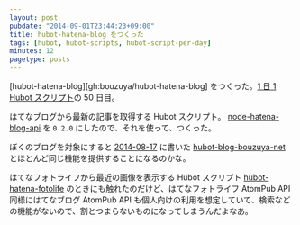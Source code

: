 ```yaml
---
layout: post
pubdate: "2014-09-01T23:44:23+09:00"
title: hubot-hatena-blog をつくった
tags: [hubot, hubot-scripts, hubot-script-per-day]
minutes: 12
pagetype: posts
---
```

[hubot-hatena-blog][gh:bouzuya/hubot-hatena-blog] をつくった。[1 日 1 Hubot スクリプト][hubot-script-per-day]の 50 日目。

はてなブログから最新の記事を取得する Hubot スクリプト。 [node-hatena-blog-api][gh:bouzuya/node-hatena-blog-api] を `0.2.0` にしたので、それを使って、つくった。

ぼくのブログを対象にすると [2014-08-17][] に書いた [hubot-blog-bouzuya-net][gh:bouzuya/hubot-blog-bouzuya-net] とほとんど同じ機能を提供することになるのかな。

はてなフォトライフから最近の画像を表示する Hubot スクリプト [hubot-hatena-fotolife][gh:bouzuya/hubot-hatena-fotolife] のときにも触れたのだけど、はてなフォトライフ AtomPub API 同様にはてなブログ AtomPub API も個人向けの利用を想定していて、検索などの機能がないので、割とつまらないものになってしまうんだよなあ。

[gh:bouzuya/hubot-yahoo-movies]: https://github.com/bouzuya/hubot-convertion
[gh:bouzuya/node-hatena-blog-api]: https://github.com/bouzuya/node-hatena-blog-api
[gh:bouzuya/hubot-blog-bouzuya-net]: https://github.com/bouzuya/hubot-blog-bouzuya-net
[gh:bouzuya/hubot-hatena-fotolife]: https://github.com/bouzuya/hubot-hatena-fotolife
[hubot-script-per-day]: http://blog.bouzuya.net/posts?tags=hubot-script-per-day
[2014-08-17]: http://blog.bouzuya.net/2014/08/17/
